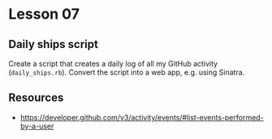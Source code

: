 # Lesson 07

## Daily ships script
Create a script that creates a daily log of all my GitHub activity (`daily_ships.rb`). Convert the script into a web app, e.g. using Sinatra.

## Resources
- https://developer.github.com/v3/activity/events/#list-events-performed-by-a-user

